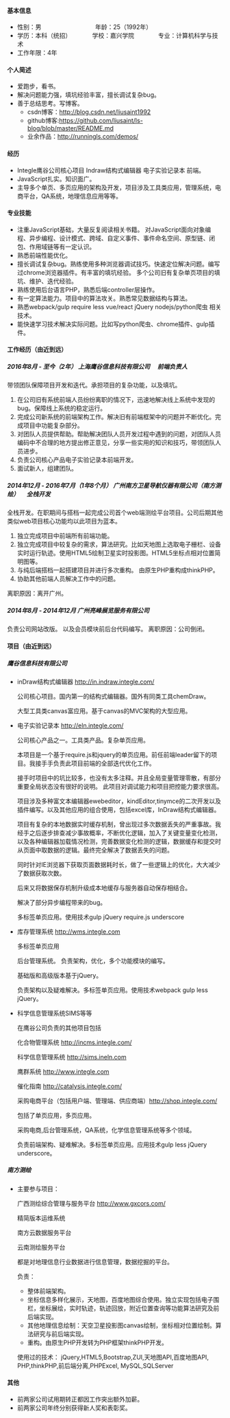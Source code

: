 #### 基本信息

 * 性别：男　　　　　　　　　年龄：25（1992年）
 * 学历：本科（统招）　　　　学校：嘉兴学院　　　　专业：计算机科学与技术
 * 工作年限：4年
 

#### 个人简述

* 爱跑步，看书。
* 解决问题能力强，填坑经验丰富，擅长调试复杂bug。
* 善于总结思考。写博客。
    * csdn博客：http://blog.csdn.net/liusaint1992
    * github博客:https://github.com/liusaint/ls-blog/blob/master/README.md
    * 业余作品：http://runningls.com/demos/

#### 经历
* Integle鹰谷公司核心项目 Indraw结构式编辑器 电子实验记录本 前端。 
* JavaScript扎实。知识面广。
* 主导多个单页、多页应用的架构及开发，项目涉及工具类应用，管理系统，电商平台，QA系统，地理信息应用等等。

#### 专业技能

* 注重JavaScript基础，大量反复阅读相关书籍。 对JavaScript面向对象编程、异步编程、设计模式、跨域、自定义事件、事件命名空间、原型链、闭包、作用域链等有一定认识。
* 熟悉前端性能优化。
* 擅长调试复杂bug。熟练使用多种浏览器调试技巧。快速定位解决问题。编写过chrome浏览器插件。有丰富的填坑经验。 多个公司旧有复杂单页项目的填坑、维护、迭代经验。
* 熟练使用后台语言PHP，熟悉后端controller层操作。
* 有一定算法能力。项目中的算法攻关。熟悉常见数据结构与算法。
* 熟悉webpack/gulp require less vue/react jQuery nodejs/python爬虫 相关技术。
* 能快速学习技术解决实际问题。比如写python爬虫、chrome插件、gulp插件。



#### 工作经历（由近到远）

#####  2016年8月 - 至今（2年）  上海鹰谷信息科技有限公司 　前端负责人

带领团队保障项目开发和迭代。承担项目的复杂功能，以及填坑。

1. 在公司旧有系统前端人员纷纷离职的情况下，迅速地解决线上系统中发现的bug。保障线上系统的稳定运行。 
2. 完成公司新系统的前端架构工作。解决旧有前端框架中的问题并不断优化。完成项目中功能复杂部分。 
3. 对团队人员提供帮助。帮助解决团队人员开发过程中遇到的问题，对团队人员编码中不合理的地方提出修正意见，分享一些实用的知识和技巧，带领团队人员进步。 
4. 负责公司核心产品电子实验记录本前端开发。 
5. 面试新人，组建团队。


#####  2014年12月 - 2016年7月（1年8个月）  广州南方卫星导航仪器有限公司（南方测绘） 　全栈开发

全栈开发。在职期间与搭档一起完成公司首个web端测绘平台项目。公司后期其他类似web项目核心功能均以此项目为蓝本。

1. 独立完成项目中前端所有前端功能。
2. 独立完成项目中较复杂的需求，算法研究。比如天地图上选取电子栅栏、设备实时运行轨迹。使用HTML5绘制卫星实时投影图。HTML5坐标点相对位置简明图等。
3. 与纯后端搭档一起搭建项目并进行多次重构。 由原生PHP重构成thinkPHP。
4. 协助其他前端人员解决工作中的问题。

离职原因：离开广州。

#####  2014年8月 - 2014年12月  广州亮峰展览服务有限公司  
负责公司网站改版。 以及会员模块前后台代码编写。
离职原因：公司倒闭。

#### 项目（由近到远）

##### 鹰谷信息科技有限公司

* inDraw结构式编辑器 http://in.indraw.integle.com/
    
    公司核心项目。国内第一的结构式编辑器。国外有同类工具chemDraw。
    
    大型工具类canvas富应用。基于canvas的MVC架构的大型应用。

* 电子实验记录本  http://eln.integle.com/
    
    公司核心产品之一。工具类产品。复杂单页应用。
    
    本项目是一个基于require.js和jquery的单页应用。前任前端leader留下的项目。我接手手负责此项目前端的全部迭代优化工作。 
    
    接手时项目中的坑比较多，也没有太多注释。并且全局变量管理零散，有部分重要全局状态没有很好的说明。 此项目对调试能力和项目把控能力要求很高。
    
    项目涉及多种富文本编辑器ewebeditor，kindEditor,tinymce的二次开发以及插件编写。以及其他应用的组合使用，包括excel库，InDraw结构式编辑器。
    
    项目有复杂的本地数据实时缓存机制，曾出现过多次数据丢失的严重事故。我经手之后逐步排查减少事故概率，不断优化逻辑，加入了关键变量变化检测，以及各种编辑器加载情况检测，完善数据变化检测的逻辑，数据缓存和提交时从页面中取数据的逻辑。最终完全解决了数据丢失的问题。 
    
    同时针对IE浏览器下获取页面数据耗时长，做了一些逻辑上的优化，大大减少了数据获取次数。 
    
    后来又将数据保存机制升级成本地缓存与服务器自动保存相结合。 
    
    解决了部分异步编程带来的bug。
    
    多标签单页应用。使用技术gulp jQuery require.js underscore


* 库存管理系统 http://wms.integle.com

    多标签单页应用
    
    后台管理系统。 
    负责架构，优化，多个功能模块的编写。
    
    基础版和高级版本基于jQuery。 
    
    
    负责架构以及疑难解决。多标签单页应用。使用技术webpack gulp less jQuery。

* 科学信息管理系统SIMS等等  

    在鹰谷公司负责的其他项目包括
    
    化合物管理系统 http://incms.integle.com/ 
    
    科学信息管理系统 http://sims.ineln.com 
    
    鹰群系统 http://www.integle.com
    
    催化指南 http://catalysis.integle.com/ 
    
    采购电商平台（包括用户端、管理端、供应商端）http://shop.integle.com/
    
    包括了单页应用，多页应用。 
    
    采购电商,后台管理系统，QA系统，化学信息管理系统等多个领域。
    
    负责前端架构、疑难解决。多标签单页应用。应用技术gulp less jQuery underscore。



##### 南方测绘

* 主要参与项目： 
    
    广西测绘综合管理与服务平台 http://www.gxcors.com/ 
    
    精简版本运维系统 
    
    南方云数据服务平台 
    
    云南测绘服务平台
    
    都是对地理信息行业数据进行信息管理，数据挖掘的平台。
    
    负责： 
    * 整体前端架构。 
    * 坐标信息多样化展示，天地图，百度地图综合使用。独立实现包括电子围栏，坐标展绘，实时轨迹，轨迹回放，附近位置查询等功能算法研究及前后端实现。 
    * 其他地理信息绘制：天空卫星投影图canvas绘制，坐标相对位置绘制。算法研究与前后端实现。 
    * 重构。由原生PHP开发转为PHP框架thinkPHP开发。

    使用过的技术： 
    jQuery,HTML5,Bootstrap,ZUI,天地图API,百度地图API, 
    PHP,thinkPHP,前后端分离,PHPExcel, 
    MySQL,SQLServer


#### 其他
* 前两家公司试用期转正都因工作突出额外加薪。
* 前两家公司年终分别获得新人奖和表彰奖。





